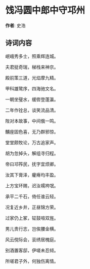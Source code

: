 # 饯冯圆中郎中守邛州

**作者**: 史浩

## 诗词内容

岷峨秀多士，照乘辉连城。

夫君挺奇瑞，梯栈来神京。

殿前策三道，光焰摩九精。

甲科雄鹭序，四海驰文名。

一朝坐璧水，缓辔登蓬瀛。

二年作铨总，谈笑流品清。

陛对本故事，中间俄一鸣。

黼座固色喜，无乃群邪惊。

堂堂颇牧论，万古追家声。

胡为忽掉头，解组寻归程。

帝曰邛筰民，抚字宜烦卿。

汝其下膏泽，癯瘠均丰盈。

上方宝环赐，迟汝襦袴氓。

承平二千石，倚任谁云轻。

况复近乡井，正昼锦方荣。

过家仍上冢，钲鼓喧双旌。

男儿贵行志，岂俟腰金横。

风云傥际会，衮绣居槐庭。

别酒置客邸，伊嗟未忍倾。

所嗟君子外，何独伤离情。


